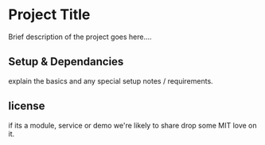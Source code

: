 # Project Title
Brief description of the project goes here....

## Setup & Dependancies
explain the basics and any special setup notes / requirements.

## license 
if its a module, service or demo we're likely to share drop some MIT love on it.
